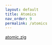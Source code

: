 ```yaml
---
layout: default
title: Atomics
nav_order: 9
permalink: /atomics
---
```


[atomic.zig](src/atomic.zig)

